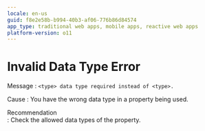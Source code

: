 ```yaml
---
locale: en-us
guid: f8e2e58b-b994-40b3-af06-776b86d84574
app_type: traditional web apps, mobile apps, reactive web apps
platform-version: o11
---
```


# Invalid Data Type Error

Message
:   `<type> data type required instead of <type>.`

Cause
:   You have the wrong data type in a property being used.

Recommendation   
:   Check the allowed data types of the property.

